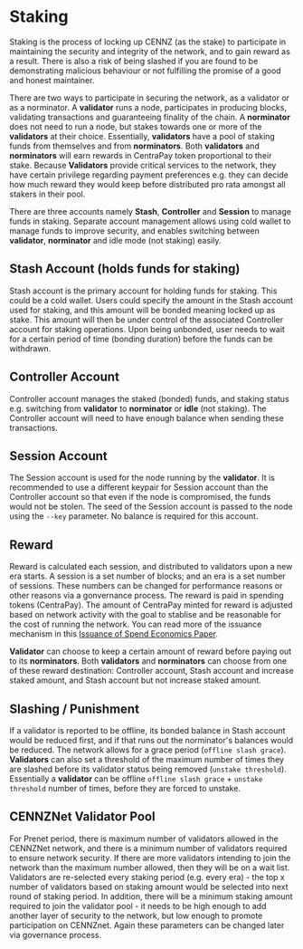 # Staking
Staking is the process of locking up CENNZ (as the stake) to participate in maintaining the security and integrity of the network, and to gain reward as a result. There is also a risk of being slashed if you are found to be demonstrating malicious behaviour or not fulfilling the promise of a good and honest maintainer. 

There are two ways to participate in securing the network, as a validator or as a norminator. A **validator** runs a node, participates in producing blocks, validating transactions and guaranteeing finality of the chain. A **norminator** does not need to run a node, but stakes towards one or more of the **validators** at their choice. Essentially, **validators** have a pool of staking funds from themselves and from **norminators**. Both **validators** and **norminators** will earn rewards in CentraPay token proportional to their stake. Because **Validators** provide critical services to the network, they have certain privilege regarding payment preferences e.g. they can decide how much reward they would keep before distributed pro rata amongst all stakers in their pool. 

There are three accounts namely **Stash**, **Controller** and **Session** to manage funds in staking. Separate account management allows using cold wallet to manage funds to improve security, and enables switching between **validator**,  **norminator** and idle mode (not staking) easily.

## Stash Account (holds funds for staking)
Stash account is the primary account for holding funds for staking. This could be a cold wallet. Users could specify the amount in the Stash account used for staking, and this amount will be bonded meaning locked up as stake. This amount will then be under control of the associated Controller account for staking operations. Upon being unbonded, user needs to wait for a certain period of time (bonding duration) before the funds can be withdrawn.

## Controller Account
Controller account manages the staked (bonded) funds, and staking status e.g. switching from **validator** to **norminator** or **idle** (not staking). The Controller account will need to have enough balance when sending these transactions. 

## Session Account
The Session account is used for the node running by the **validator**. It is recommended to use a different keypair for Session account than the Controller account so that even if the node is compromised, the funds would not be stolen. The seed of the Session account is passed to the node using the `--key` parameter. No balance is required for this account.

## Reward
Reward is calculated each session, and distributed to validators upon a new era starts. A session is a set number of blocks; and an era is a set number of sessions. These numbers can be changed for performance reasons or other reasons via a gonvernance process. The reward is paid in spending tokens (CentraPay). The amount of CentraPay minted for reward is adjusted based on network activity with the goal to stablise and be reasonable for the cost of running the network. You can read more of the issuance mechanism in this [Issuance of Spend Economics Paper](https://github.com/cennznet/economy).  

**Validator** can choose to keep a certain amount of reward before paying out to its **norminators**. Both **validators** and **norminators** can choose from one of these reward destination: Controller account, Stash account and increase staked amount, and Stash account but not increase staked amount. 

## Slashing / Punishment
If a validator is reported to be offline, its bonded balance in Stash account would be reduced first, and if that runs out the norminator's balances would be reduced. The network allows for a grace period (`offline slash grace`). **Validators** can also set a threshold of the maximum number of times they are slashed before its validator status being removed (`unstake threshold`). Essentially a **validator** can be offline `offline slash grace` + `unstake threshold` number of times, before they are forced to unstake. 

## CENNZNet Validator Pool
For Prenet period, there is maximum number of validators allowed in the CENNZNet network, and there is a minimum number of validators required to ensure network security. If there are more validators intending to join the network than the maximum number allowed, then they will be on a wait list. Validators are re-selected every staking period (e.g. every era) - the top x number of validators based on staking amount would be selected into next round of staking period. In addition, there will be a minimum staking amount required to join the validator pool - it needs to be high enough to add another layer of security to the network, but low enough to promote participation on CENNZnet. Again these parameters can be changed later via governance process. 


